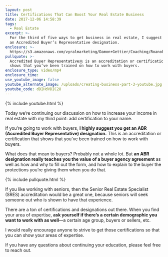 ```yaml
---
layout: post
title: Certifications That Can Boost Your Real Estate Business
date: 2017-12-06 14:58:39
tags:
  - Real Estate
excerpt: >-
  For the third of five ways to get business in real estate, I suggest you get
  an Accredited Buyer’s Representative designation.
enclosure: >-
  https://s3.amazonaws.com/vyralmarketing/Damon+Gettier/Coaching/Roanoke+Real+Estate+Agent-+Certifications+That+Can+Boost+Your+Real+Estate+Business.mp4
pullquote: >-
  Accredited Buyer RepresentativeⓇ is an accreditation or certification that
  shows that you’ve been trained on how to work with buyers.
enclosure_type: video/mp4
enclosure_time:
use_youtube_image: false
youtube_alternate_image: /uploads/creating-business-part-3-youtube.jpg
youtube_code: dDIHdVDIC28
---
```



{% include youtube.html %}

Today we’re continuing our discussion on how to increase your income in real estate with my third point: add certification to your name.

If you’re going to work with buyers, **I highly suggest you get an ABR (Accredited Buyer Representative) designation.** This is an accreditation or certification that shows that you’ve been trained on how to work with buyers.

What does that mean to buyers? Probably not a whole lot. But **an ABR designation really teaches you the value of a buyer agency agreement** as well as how and why to fill out the form, and how to explain to the buyer the protections you’re giving them when you do that.

{% include pullquote.html %}

If you like working with seniors, then the Senior Real Estate Specialist (SRES) accreditation would be a great one, because seniors will seek someone out who is shown to have that experience.

There are a ton of certifications and designations out there. When you find your area of expertise, **ask yourself if there’s a certain demographic you want to work with as well**—a certain age group, buyers or sellers, etc.

I would really encourage anyone to strive to get those certifications so that you can show your areas of expertise.

If you have any questions about continuing your education, please feel free to reach out.